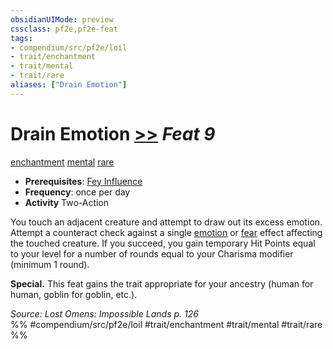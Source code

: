 ```yaml
---
obsidianUIMode: preview
cssclass: pf2e,pf2e-feat
tags:
- compendium/src/pf2e/loil
- trait/enchantment
- trait/mental
- trait/rare
aliases: ["Drain Emotion"]
---
```

# Drain Emotion  [>>](chapter-9-playing-the-game.md#Actions "Two-Action") *Feat 9*  
[enchantment](enchantment.md "Enchantment School Trait")  [mental](mental.md "Mental Effect Trait")  [rare](rare.md "Rare Rarity Trait")  

- **Prerequisites**: [Fey Influence](fey-influence-loil.md)
- **Frequency**: once per day
- **Activity** Two-Action

You touch an adjacent creature and attempt to draw out its excess emotion. Attempt a counteract check against a single [emotion](emotion.md "Emotion Effect Trait") or [fear](Reference/Rules/Traits/fear.md "Fear Effect Trait") effect affecting the touched creature. If you succeed, you gain temporary Hit Points equal to your level for a number of rounds equal to your Charisma modifier (minimum 1 round).

**Special.** This feat gains the trait appropriate for your ancestry (human for human, goblin for goblin, etc.).

*Source: Lost Omens: Impossible Lands p. 126*  
%% #compendium/src/pf2e/loil #trait/enchantment #trait/mental #trait/rare %%